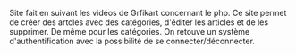 Site fait en suivant les vidéos de Grfikart concernant le php.
Ce site permet de créer des artcles avec des catégories, d'éditer les articles et de les supprimer. De même pour les catégories.
On retouve un système d'authentification avec la possibilité de se connecter/déconnecter.
